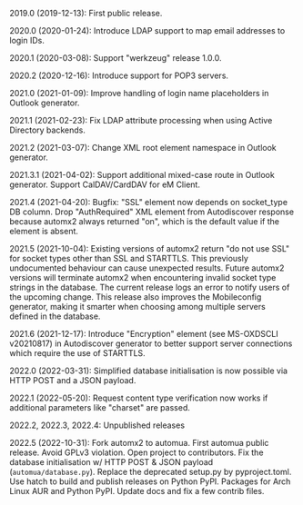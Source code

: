 2019.0 (2019-12-13): First public release.

2020.0 (2020-01-24): Introduce LDAP support to map email addresses to login IDs.

2020.1 (2020-03-08): Support "werkzeug" release 1.0.0.

2020.2 (2020-12-16): Introduce support for POP3 servers.

2021.0 (2021-01-09): Improve handling of login name placeholders in Outlook generator.

2021.1 (2021-02-23): Fix LDAP attribute processing when using Active Directory backends.

2021.2 (2021-03-07): Change XML root element namespace in Outlook generator.

2021.3.1 (2021-04-02): Support additional mixed-case route in Outlook generator. Support CalDAV/CardDAV for eM Client.

2021.4 (2021-04-20): Bugfix: "SSL" element now depends on socket_type DB column. Drop "AuthRequired" XML element from Autodiscover response because automx2 always returned "on", which is the default value if the element is absent.

2021.5 (2021-10-04): Existing versions of automx2 return "do not use SSL" for socket types other than SSL and STARTTLS. This previously undocumented behaviour can cause unexpected results. Future automx2 versions will terminate automx2 when encountering invalid socket type strings in the database. The current release logs an error to notify users of the upcoming change. This release also improves the Mobileconfig generator, making it smarter when choosing among multiple servers defined in the database.

2021.6 (2021-12-17): Introduce "Encryption" element (see MS-OXDSCLI v20210817) in Autodiscover generator to better support server connections which require the use of STARTTLS.

2022.0 (2022-03-31): Simplified database initialisation is now possible via HTTP POST and a JSON payload.

2022.1 (2022-05-20): Request content type verification now works if additional parameters like "charset" are passed.

2022.2, 2022.3, 2022.4: Unpublished releases

2022.5 (2022-10-31): Fork automx2 to automua. First automua public release. Avoid GPLv3 violation. Open project to contributors. Fix the database initialisation w/ HTTP POST & JSON payload (`automua/database.py`). Replace the deprecated setup.py by pyproject.toml. Use hatch to build and publish releases on Python PyPI. Packages for Arch Linux AUR and Python PyPI. Update docs and fix a few contrib files.  